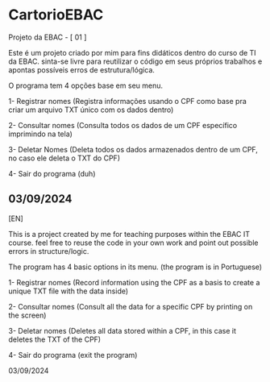 # CartorioEBAC
Projeto da EBAC - [ 01 ]

  Este é um projeto criado por mim para fins didáticos dentro do curso de TI da EBAC.
sinta-se livre para reutilizar o código em seus próprios trabalhos e apontas possíveis erros de estrutura/lógica.



  O programa tem 4 opções base em seu menu.

1- Registrar nomes (Registra informações usando o CPF como base pra criar um arquivo TXT único com os dados dentro)

2- Consultar nomes (Consulta todos os dados de um CPF específico imprimindo na tela)

3- Deletar Nomes (Deleta todos os dados armazenados dentro de um CPF, no caso ele deleta o TXT do CPF)

4- Sair do programa (duh) 

03/09/2024
--------------------------------------------------------------------------------------------------------------------------------
[EN]

  This is a project created by me for teaching purposes within the EBAC IT course.
feel free to reuse the code in your own work and point out possible errors in structure/logic.



  The program has 4 basic options in its menu. (the program is in Portuguese)

1- Registrar nomes (Record information using the CPF as a basis to create a unique TXT file with the data inside)

2- Consultar nomes (Consult all the data for a specific CPF by printing on the screen)

3- Deletar nomes (Deletes all data stored within a CPF, in this case it deletes the TXT of the CPF)

4- Sair do programa (exit the program) 

03/09/2024
